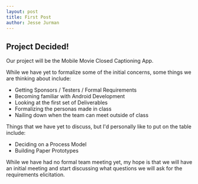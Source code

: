 ```yaml
---
layout: post
title: First Post
author: Jesse Jurman
---
```


## Project Decided!
Our project will be the Mobile Movie Closed Captioning App.  

While we have yet to formalize some of the initial concerns, some things we
are thinking about include:

* Getting Sponsors / Testers / Formal Requirements
* Becoming familiar with Android Development
* Looking at the first set of Deliverables
* Formalizing the personas made in class
* Nailing down when the team can meet outside of class

Things that we have yet to discuss, but I'd personally like to put on the table
include:

* Deciding on a Process Model
* Building Paper Prototypes

While we have had no formal team meeting yet, my hope is that we will have an
initial meeting and start discussing what questions we will ask for the
requirements elicitation.
